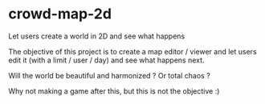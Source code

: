 # crowd-map-2d
Let users create a world in 2D and see what happens

The objective of this project is to create a map editor / viewer and let users edit it (with a limit / user / day) and see what happens next.

Will the world be beautiful and harmonized ? Or total chaos ?

Why not making a game after this, but this is not the objective :)
